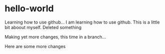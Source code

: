 # hello-world
Learning how to use github...
I am learning how to use github.  This is a little bit aboout myself.
Deleted something

Making yet more changes, this time in a branch...


Here are some more changes
